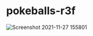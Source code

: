 # pokeballs-r3f


![Screenshot 2021-11-27 155801](https://user-images.githubusercontent.com/4311684/143688317-65299cf0-b7bc-4828-af32-83cd82bd8dfa.png)
